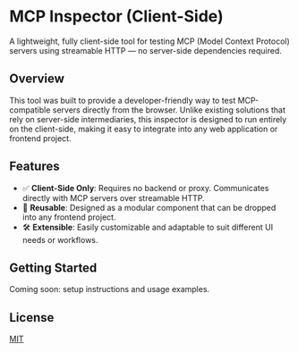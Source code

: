 # MCP Inspector (Client-Side)

A lightweight, fully client-side tool for testing MCP (Model Context Protocol) servers using streamable HTTP — no server-side dependencies required.

## Overview

This tool was built to provide a developer-friendly way to test MCP-compatible servers directly from the browser. Unlike existing solutions that rely on server-side intermediaries, this inspector is designed to run entirely on the client-side, making it easy to integrate into any web application or frontend project.

## Features

- ✅ **Client-Side Only**: Requires no backend or proxy. Communicates directly with MCP servers over streamable HTTP.
- 🔁 **Reusable**: Designed as a modular component that can be dropped into any frontend project.
- 🛠️ **Extensible**: Easily customizable and adaptable to suit different UI needs or workflows.

## Getting Started

Coming soon: setup instructions and usage examples.

## License

[MIT](./LICENSE)
